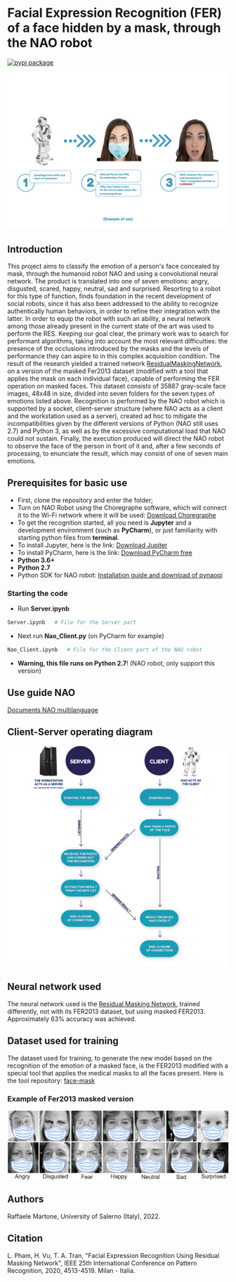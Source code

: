 # Facial Expression Recognition (FER) of a face hidden by a mask, through the NAO robot
[![pypi package](https://img.shields.io/badge/version-v3.0.5-blue)](https://pypi.org/project/rmn)

![NAO](Readme_NAO_Ita-01.png)

## Introduction

This project aims to classify the emotion of a person's face concealed by mask, through the humanoid robot NAO and using a convolutional neural network.
The product is translated into one of seven emotions: angry, disgusted, scared, happy, neutral, sad and surprised.
Resorting to a robot for this type of function, finds foundation in the recent development of social robots, since it has also been addressed to the ability to recognize authentically human behaviors, in order to refine their integration with the latter.
In order to equip the robot with such an ability, a neural network among those already present in the current state of the art was used to perform the RES.
Keeping our goal clear, the primary work was to search for performant algorithms, taking into account the most relevant difficulties: the presence of the occlusions introduced by the masks and the levels of performance they can aspire to in this complex acquisition condition. The result of the research yielded a trained network [ResidualMaskingNetwork](https://github.com/phamquiluan/ResidualMaskingNetwork), on a version of the masked Fer2013 dataset (modified with a tool that applies the mask on each individual face), capable of performing the FER operation on masked faces. This dataset consists of 35887 gray-scale face images, 48x48 in size, divided into seven folders for the seven types of emotions listed above. Recognition is performed by the NAO robot which is supported by a socket, client-server structure (where NAO acts as a client and the workstation used as a server), created ad hoc to mitigate the incompatibilities given by the different versions of Python (NAO still uses 2.7) and Python 3, as well as by the excessive computational load that NAO could not sustain. Finally, the execution produced will direct the NAO robot to observe the face of the person in front of it and, after a few seconds of processing, to enunciate the result, which may consist of one of seven main emotions.


## Prerequisites for basic use
- First, clone the repository and enter the folder;
- Turn on NAO Robot using the Choregraphe software, which will connect it to the Wi-Fi network where it will be used: [Download Choregraphe](https://www.softbankrobotics.com/emea/en/support/nao-6/downloads-softwares)
- To get the recognition started, all you need is **Jupyter** and a development environment (such as **PyCharm**), or just familiarity with starting python files from **terminal**.
- To install Jupyter, here is the link: [Download Jupiter](https://jupyter.org/install)
- To install PyCharm, here is the link: [Download PyCharm free](https://www.jetbrains.com/pycharm/download/)
- **Python 3.6+**
- **Python 2.7**
- Python SDK for NAO robot: [Installation guide and download of pynaoqi](https://developer.softbankrobotics.com/nao6/naoqi-developer-guide/sdks/python-sdk/python-sdk-installation-guide)

### Starting the code

- Run **Server.ipynb**
```sh
Server.ipynb   # File for the Server part
```
- Next run **Nao_Client.py** (on PyCharm for example)
```sh
Nao_Client.ipynb   # File for the Client part of the NAO robot
```
- **Warning, this file runs on Python 2.7**! (NAO robot, only support this version)

## Use guide NAO
[Documents NAO multilanguage](https://www.softbankrobotics.com/emea/en/support/nao-6/downloads-documents)

## Client-Server operating diagram
![Diagramm](Socket.png)

## Neural network used
The neural network used is the [Residual Masking Network](https://github.com/phamquiluan/ResidualMaskingNetwork), trained differently, not with its FER2013 dataset, but using masked FER2013.
Approximately 63% accuracy was achieved.

## Dataset used for training
The dataset used for training, to generate the new model based on the recognition of the emotion of a masked face, is the FER2013 modified with a special tool that applies the medical masks to all the faces present.
Here is the tool repository: [face-mask](https://github.com/Prodesire/face-mask/blob/master/README.md)

### Example of Fer2013 masked version
![Diagramm](images/Fer2013_Masked.png)

## Authors
Raffaele Martone, University of Salerno (Italy), 2022.

## Citation
L. Pham, H. Vu, T. A. Tran, "Facial Expression Recognition Using Residual Masking Network", IEEE 25th International Conference on Pattern Recognition, 2020, 4513-4519. Milan - Italia.
